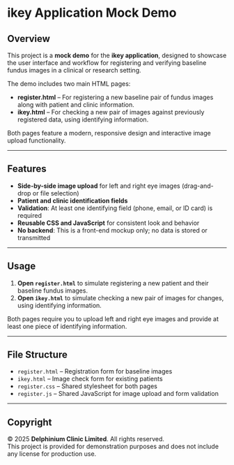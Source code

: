 # ikey Application Mock Demo

## Overview

This project is a **mock demo** for the **ikey application**, designed to showcase the user interface and workflow for registering and verifying baseline fundus images in a clinical or research setting.

The demo includes two main HTML pages:

- **register.html** – For registering a new baseline pair of fundus images along with patient and clinic information.
- **ikey.html** – For checking a new pair of images against previously registered data, using identifying information.

Both pages feature a modern, responsive design and interactive image upload functionality.

---

## Features

- **Side-by-side image upload** for left and right eye images (drag-and-drop or file selection)
- **Patient and clinic identification fields**
- **Validation**: At least one identifying field (phone, email, or ID card) is required
- **Reusable CSS and JavaScript** for consistent look and behavior
- **No backend**: This is a front-end mockup only; no data is stored or transmitted

---

## Usage

1. **Open `register.html`** to simulate registering a new patient and their baseline fundus images.
2. **Open `ikey.html`** to simulate checking a new pair of images for changes, using identifying information.

Both pages require you to upload left and right eye images and provide at least one piece of identifying information.

---

## File Structure

- `register.html` – Registration form for baseline images
- `ikey.html` – Image check form for existing patients
- `register.css` – Shared stylesheet for both pages
- `register.js` – Shared JavaScript for image upload and form validation

---

## Copyright

© 2025 **Delphinium Clinic Limited**. All rights reserved.  
This project is provided for demonstration purposes and does not include any license for production use.

